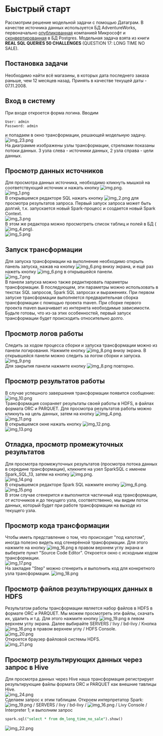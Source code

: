 
# Быстрый старт
Рассмотрим решение модельной задачи с помощью Датаграм. 
В качестве источника данных используется БД AdventureWorks, 
первоначально [опубликованная](https://github.com/microsoft/sql-server-samples/tree/master/samples/databases/adventure-works) 
компанией Микрософт и [сконвертированная](https://github.com/lorint/AdventureWorks-for-Postgres) 
в БД Postgres.
Модельная задача взята из книги **REAL SQL QUERIES 50 CHALLENGES** (QUESTION 17: LONG TIME NO SALE).

## Постановка задачи
Необходимо найти всё магазины, 
в которых дата последнего заказа раньше, чем 12 месяцев назад. 
Принять в качестве текущей даты - 07.11.2008.

## Вход в систему
При входе откроется форма логина. Вводим 
```properties
User: admin
Password: admin
```
и попадаем в окно трансформации, решающей модельную задачу.
![img_23.png](img_23.png)  
На диаграмме изображены узлы трансформации, стрелками показаны потоки данных.
3 узла слева - источники данных, 2 узла справа - цели данных.

## Просмотр данных источников
Для просмотра данных источника, необходимо кликнуть мышкой на соответствующий источник и нажать кнопку ![img.png](img.png).  
![img_1.png](img_1.png)  
В открывшемся редакторе SQL нажать кнопку ![img_2.png](img_2.png) для просмотра результатов запроса. 
Первый запуск запроса может быть долгий, т.к. запускается новый Spark-процесс и создается новый Spark Context.    
![img_3.png](img_3.png)    
В этом же редактора можно просмотреть список таблиц и полей в БД (![img_4.png](img_4.png)).    
![img_5.png](img_5.png)  

## Запуск трансформации
Для запуска трансформации на выполнение необходимо открыть панель запуска, нажав на кнопку ![img_6.png](img_6.png) внизу
экрана, и ещё раз нажеть кнопку ![img_6.png](img_6.png) в открывшейся панели.  
![img_7.png](img_7.png)  
В панели запуска можно также редактировать параметры трансформации. В последующем, эти параметры можно использовать
в текстах SQL запросов, Spark SQL запросах и выражениях.
При первом запуске трансформации выполняется предварительная сборка трансформации с помощью проекта maven. 
При сборке первого проекта maven выкачивает из интернета необходимые зависимости.
Будьте готовы, что из-за этих особенностей, первый запуск трансформации будет происходить относительно долго.

## Просмотр логов работы
Следить за ходом процесса сборки и запуска трансформации можно из панели логирования. Нажмите кнопку ![img_8.png](img_8.png)
внизу экрана. В открывшейся панели можно следить за логом сборки и запуска.  
![img_9.png](img_9.png)  
Для закрытия панели нажмите кнопку ![img_8.png](img_8.png) повторно.

## Просмотр результатов работы
В случае успешного завершения трансформации появится сообщение:  
![img_10.png](img_10.png)  
Трансформация сохраняет результаты своей работы в HDFS, в файлах формата ORC и PARQUET.
Для просмотра результатов работы можно кликнуть на цель данных, затем на кнопку ![img_4.png](img_4.png).  
![img_11.png](img_11.png)  
В открывшемся окне нажать кнопку ![img_12.png](img_12.png).  
![img_13.png](img_13.png)  

## Отладка, просмотр промежуточных результатов
Для просмотра промежуточных результатов (просмотра потока данных в середине трансформации),
кликните на узел SparkSQL с именем Spark_SQL_13, затем на кнопку ![img.png](img.png).  
![img_14.png](img_14.png)  
В открывшемся редакторе Spark SQL нажмите кнопку ![img_6.png](img_6.png).   
![img_15.png](img_15.png)  
В этом случае сгенерится и выполнится частичный код трансформации, 
от источников и до текущего узла,
соответственно, мы видим поток данных, который будет при работе трансформации на выходе из текущего узла. 

## Просмотр кода трансформации
Чтобы иметь представление о том, что происходит "под капотом", иногда
полезно видеть код сгенерённой трансформации. 
Для этого нажмите на кнопку ![img_16.png](img_16.png) в правом верхнем углу
экрана и выберите пункт "Source Code Editor".
Откроется окно с исходным кодом трансформации.  
![img_17.png](img_17.png)  
На закладке "Step" можно сгенерить и выполнить код для конкретного узла трансформации.
![img_18.png](img_18.png)


## Просмотр файлов результирующих данных в HDFS
Результатом работы трансформации является набор файлов в HDFS в формате ORC и PARQUET.
Мы можем просмотреть эти файлы, скачать их, удалить и т.д.
Для этого нажмите кнопку ![img_19.png](img_19.png) в левом верхнем углу экрана.
Далее выбирайте SERVERS / livy / bd-livy / Кнопка ![img_16.png](img_16.png) в правом верхнем углу / HDFS Console.  
![img_20.png](img_20.png)    
Откроется браузер файловой системы HDFS.    
![img_21.png](img_21.png)  

## Просмотр результирующих данных через запрос в Hive
Для просмотра данных через Hive наша трансформация регистрирует результирующие
файлы формата ORC и PARQUET как внешние тавлицы Hive.  
![img_24.png](img_24.png)  
Сделаем запрос к этим таблицам. Откроем интерпретатор Spark:
![img_19.png](img_19.png) / SERVERS / livy / bd-livy / ![img_16.png](img_16.png) / Livy Console / Interpreter 1;
и выполним запрос 
```sql
spark.sql("select * from dm_long_time_no_sale").show()
```
![img_22.png](img_22.png)  
